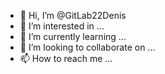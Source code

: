 - 👋 Hi, I’m @GitLab22Denis
- 👀 I’m interested in ...
- 🌱 I’m currently learning ...
- 💞️ I’m looking to collaborate on ...
- 📫 How to reach me ...

<!---
GitLab22Denis/GitLab22Denis is a ✨ special ✨ repository because its `README.md` (this file) appears on your GitHub profile.
You can click the Preview link to take a look at your changes.
--->
